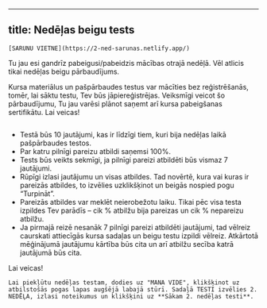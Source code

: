
---
title: Nedēļas beigu tests 
---

```attention-recommendation {label: "Tērzētava"}
[SARUNU VIETNE](https://2-ned-sarunas.netlify.app/)
```

Tu jau esi gandrīz pabeigusi/pabeidzis mācības otrajā nedēļā. Vēl atlicis tikai nedēļas beigu pārbaudījums.

Kursa materiālus un pašpārbaudes testus var mācīties bez reģistrēšanās, tomēr, lai sāktu testu, Tev būs jāpiereģistrējas. Veiksmīgi veicot šo pārbaudījumu, Tu jau varēsi plānot saņemt arī kursa pabeigšanas sertifikātu. Lai veicas!

```attention-note {label: "Informācija par testu"}
```
- Testā būs 10 jautājumi, kas ir līdzīgi tiem, kuri bija nedēļas laikā pašpārbaudes testos.  
- Par katru pilnīgi pareizu atbildi saņemsi 100%.  
- Tests būs veikts sekmīgi, ja pilnīgi pareizi atbildēti būs vismaz 7 jautājumi.    
- Rūpīgi izlasi jautājumu un visas atbildes. Tad novērtē, kura vai kuras ir pareizās atbildes, to izvēlies uzklikšķinot un beigās nospied pogu “Turpināt”.  
- Pareizās atbildes var meklēt neierobežotu laiku. Tikai pēc visa testa izpildes Tev parādīs – cik % atbilžu bija pareizas un cik % nepareizu atbilžu.  
- Ja pirmajā reizē nesanāk 7 pilnīgi pareizi atbildēti jautājumi, tad vēlreiz caurskati attiecīgās kursa sadaļas un beigu testu izpildi vēlreiz. Atkārtotā mēģinājumā jautājumu kārtība būs cita un arī atbilžu secība katrā jautājumā būs cita.  

Lai veicas! 


```attention-recommendation {label: ""}
Lai piekļūtu nedēļas testam, dodies uz "MANA VIDE", klikšķinot uz atbilstošās pogas lapas augšējā labajā stūrī. Sadaļā TESTI izvēlies 2. NEDĒĻA, izlasi noteikumus un klikšķini uz **Sākam 2. nedēļas testi**.
```


<!--
1. Pirmais superdators, kas atradās Pensilvānijas universitātē 1945. gadā,  saucās
   
a) NOKIA (Numerical Object Kay Integrator Apparatus)

b) CSC (Calculative Super Computer)

d) LUMI (Large Unified Modern Infrastructure)

**d) ENIAC (Elektronic Numerical Integrator and Computer)**

2. Izvēlies pareizos apgalvojumus.

**(a) Starpsavienojums nodrošina lielu datu pārsūtīšanas ātrumu un zemu aizkavēšanās līmeni saziņā starp serveriem, uzglabāšanas sistēmām un citām tīkla ierīcēm.**

**(b) Mūsdienu procesori satur vairākus kodolus, kas ļauj tiem vienlaikus veikt vairākus uzdevumus, izmantojot paralēlo apstrādi.**

(c) Mūsdienās var būt vairāki skaitļošanas mezgli vienā kodolā.

(d) Skaitļošanas mezglu veido starpsavienojums un atmiņa. 


3. Superdatora teorētiskā maksimālā veiktspēja nav parasti sasniedzama reālos aprēķinos. Kurš no sekojošajiem apgalvojumiem par datoru veiktspēju is patiess?

**a) CPUir jāpiekļūst atmiņai aprēķinu laikā, tādēļ piekļuves ātrums atmiņai ietekmē reālo veiktspēju.**

b) Datu apmaiņas ātrums starp kodoliem nevar ierobežot reālo superdatora veikspēju, jo komunikācija nekādi neietekmē aprāķinus.

c) Datu lasīšana un rakstīšana diskā neierobežo veikspēju, jo tas ir atsevišķs process.

d)   LINPACK ir etalons, kas mēra sistēmas peldošā komata skaitļošanas jaudu. LINPCK testā dators parasti sasniedz apmēram 90% no tā teorētiskās veikspējas.

4. IMDB online datubāzē ir aptuveni 7.5 miljonu filmu nosaukumu. Viena straumēta filma internetā vidēji atbilst 3.5 GB. Cik disku ar 8900TB ietilpību ir nepieciešami straumēšānas servisa nodrošinātājam, lai nodrošinātu visa IMDB satura straumēšanu?

a) 1/8

b) 27

c) 10

**d) 3**

5. Peldošā komata operācijas sekundē (FLOP/s) ir vispārpieņemts veids, lai mērī™u datoru veiktspēju. Pieņemsim, ka CPU kodolam ir taksts ātrums 3 GHz un tas var veikt 12 peldošā komata operācijas (FLOP) vienā taktī. Kāda ir teorētiskā CPU kodola pīķa veiktspēja GFLOP/s?

a) 48 GFLOP/s

b) 3 GFLOP/s

**c) 36 GFLOP/s**

d) 12 GFLOP/s 

6. Atlasiet glabāšanas iekārtas, ko izmanto superdatoros

**a) magnētiskās lentes**

**b) SSD**

c) USB zibatmiņas draiveri

**d) HDD**

e) Blue-ray diski

7. Modernie superdatori ir uzbūvēti lietojot tos pašus pamatelementus kā procesori, atmiņa un diski, kas ir pieejami galddatoros. Atlasiet divus pareizos apgalvojumus.

**a) centrālo procesoru (CPU) var uzskatīt par datora smadzenēm un termins CPU un termini CPU un procesori parasti tiek lietoti kā savstarpēji aizstājami**

b) CPU ir optimāli paralēlajām operācijām un GPU seriālajiem aprēķiniem.

**c) Superdatori ir uzbūvēti no mezgliem, kas katrs satur dažus virāku kodolu CPU, iespējams GPU un atmiņu**

d) Atvienošanās nodrošina superdatoram tā milzīgās skaitļošanas iespējas, turot GPU, CPU un mezglus atsevišķi vienu no otra.

8. Salīdzinot ar mākoņu resursiem, tradicionālās HPC platformas ir ļoti precīzi noregulētas, lai iegūtu vislabāko veiktspēju no aparatūras. Turklāt lietotāji ir ierobežoti ar pieejamo programmatūras steku un fiksētu pieejamo krātuves ietilpību.

**a) Jā, tā ir.**

b) Nē, tā nav.

9. Superdatoru veiktspēja ik pēc diviem gadiem ir dubultojusies. Izvēlieties trīs pareizos apgalvojumus par veiktspējas attīstību.

**a) Palielināta enerģijas patēriņa un siltuma līmeņa dēļ procesoru takts frekvences nav būtiski pieaugušas pēc aptuveni 2005.gada.**

b) Procesoru takts frekvences līdz šim ir nepārtraukti palielinājušās, ļaujot uzlabot veiktspēju.

**c) Veiktspēju var palielināt, vienam CPU pievienojot vairākus kodolus un vienam datoram pievienojot vairākus daudzkodolu CPU.**

**d) Parasts moderns klēpjdators ir aptuveni 1000 reižu ātrāks salīdzinājumā ar superdatoru, kas bija pirms trīsdesmit gadiem.**


10. Kura no šīm ir augstākā frekvence?

+ Kilohercs
+ Megahercs
+ Gigahercs
+ **Terahercs**

-->
